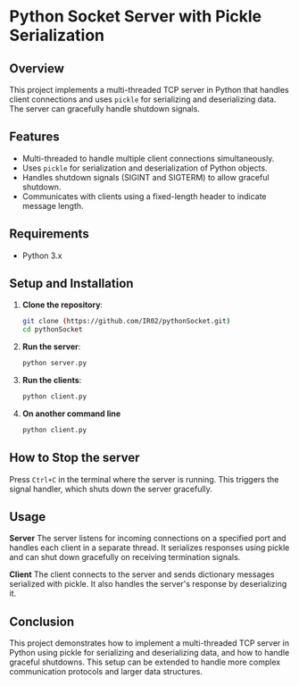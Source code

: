 # Python Socket Server with Pickle Serialization

## Overview

This project implements a multi-threaded TCP server in Python that handles client connections and uses `pickle` for serializing and deserializing data. The server can gracefully handle shutdown signals.

## Features

- Multi-threaded to handle multiple client connections simultaneously.
- Uses `pickle` for serialization and deserialization of Python objects.
- Handles shutdown signals (SIGINT and SIGTERM) to allow graceful shutdown.
- Communicates with clients using a fixed-length header to indicate message length.

## Requirements

- Python 3.x

## Setup and Installation

1. **Clone the repository**:
   ```sh
   git clone (https://github.com/IR02/pythonSocket.git)
   cd pythonSocket
2. **Run the server**:
   ```sh
   python server.py
3. **Run the clients**:
   ```sh
   python client.py
4. **On another command line**
    ```sh
   python client.py

## How to Stop the server
   Press `Ctrl+C` in the terminal where the server is running. This triggers the signal handler, which shuts down the server gracefully.

## Usage
   **Server**
   The server listens for incoming connections on a specified port and handles each client in a separate thread. It serializes responses using pickle and can shut down gracefully on receiving termination signals.

   **Client**
   The client connects to the server and sends dictionary messages serialized with pickle. It also handles the server's response by deserializing it.

## Conclusion
This project demonstrates how to implement a multi-threaded TCP server in Python using pickle for serializing and deserializing data, and how to handle graceful shutdowns. This setup can be extended to handle more complex communication protocols and larger data structures.
